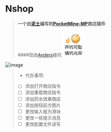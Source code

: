 # Nshop
> #### 一个由[泥土](https://github.com/nituzhazha)编写的[PocketMine-MP](https://github.com/pmmp/PocketMine-MP)商店插件
> ####现由[Anders](https://github.com/Anders233)接坑
> ![弃坑可耻，填坑光荣](https://raw.githubusercontent.com/Anders233/Nshop/master/img.png)

![image](https://github.com/nituzhazha/Nshop/blob/master/photo.JPG)

> - 代办事项:
>  - [ ] 添加打开商店指令
>  - [ ] 添加重载商店指令
>  - [ ] 添加药水效果商店
>  - [ ] 添加按钮前方图片
>  - [ ] 更改输入框为滑块
>  - [ ] 更改一些提示消息
>  - [ ] 更改配置文件读写

